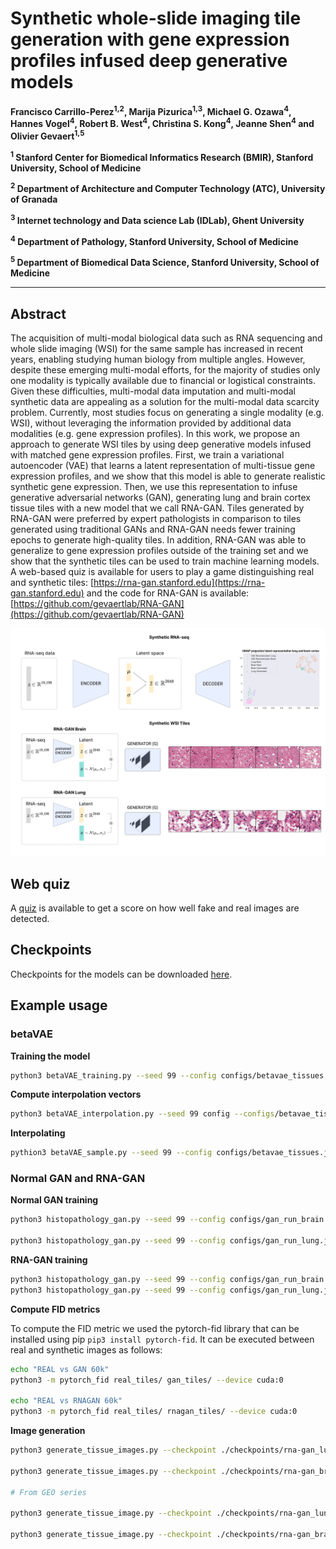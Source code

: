 # Synthetic whole-slide imaging tile generation with gene expression profiles infused deep generative models

**Francisco Carrillo-Perez<sup>1,2</sup>, Marija Pizurica<sup>1,3</sup>, Michael G. Ozawa<sup>4</sup>, Hannes Vogel<sup>4</sup>, Robert B. West<sup>4</sup>, Christina S. Kong<sup>4</sup>, Jeanne Shen<sup>4</sup> and Olivier Gevaert<sup>1,5</sup>**

**<sup>1</sup> Stanford Center for Biomedical Informatics Research (BMIR), Stanford University, School of Medicine**

**<sup>2</sup> Department of Architecture and Computer Technology (ATC), University of Granada**

**<sup>3</sup> Internet technology and Data science Lab (IDLab), Ghent University**

**<sup>4</sup> Department of Pathology, Stanford University, School of Medicine**

**<sup>5</sup> Department of Biomedical Data Science, Stanford University, School of Medicine**

---

## Abstract

The acquisition of multi-modal biological data such as RNA sequencing and whole slide imaging (WSI) for the same sample has increased in recent years, enabling studying human biology from multiple angles. However, despite these emerging multi-modal efforts, for the majority of studies only one modality is typically available due to financial or logistical constraints. Given these difficulties, multi-modal data imputation and multi-modal synthetic data are appealing as a solution for the multi-modal data scarcity problem. Currently, most studies focus on generating a single modality (e.g. WSI), without leveraging the information provided by additional data modalities (e.g. gene expression profiles). In this work, we propose an approach to generate WSI tiles by using deep generative models infused with matched gene expression profiles. First, we train a variational autoencoder (VAE) that learns a latent representation of multi-tissue gene expression profiles, and we show that this model is able to generate realistic synthetic gene expression. Then, we use this representation to infuse generative adversarial networks (GAN), generating lung and brain cortex tissue tiles with a new model that we call RNA-GAN. Tiles generated by RNA-GAN were preferred by expert pathologists in comparison to tiles generated using traditional GANs and RNA-GAN needs fewer training epochs to generate high-quality tiles. In addition, RNA-GAN was able to generalize to gene expression profiles outside of the training set and we show that the synthetic tiles can be used to train machine learning models. A web-based quiz is available for users to play a game distinguishing  real and synthetic tiles: [https://rna-gan.stanford.edu](https://rna-gan.stanford.edu) and the code for RNA-GAN is available: [https://github.com/gevaertlab/RNA-GAN](https://github.com/gevaertlab/RNA-GAN)

<img src="imgs/coverletter.png" alt="generation" width="1500"/>

## Web quiz

A [quiz](https://rna-gan.stanford.edu) is available to get a score on how well fake and real images are detected.

## Checkpoints

Checkpoints for the models can be downloaded [here](https://drive.google.com/drive/folders/1aJcH8pDpjhQ1hz39aalrqgYRh4eH4Y_8?usp=sharing).
## Example usage

### betaVAE

**Training the model**

```bash
python3 betaVAE_training.py --seed 99 --config configs/betavae_tissues.json --log 1 --parallel 0
```
**Compute interpolation vectors**

```bash
python3 betaVAE_interpolation.py --seed 99 config --configs/betavae_tissues.json --log 0 --parallel 0
```
**Interpolating**

```bash
pythion3 betaVAE_sample.py --seed 99 --config configs/betavae_tissues.json --log 0 --parallel 0
```

### Normal GAN and RNA-GAN

**Normal GAN training**

```bash
python3 histopathology_gan.py --seed 99 --config configs/gan_run_brain.json --image_dir gan_generated_images/images_gan_brain --model_dir ./checkpoints/gan_brain --num_epochs 39 --gan_type dcgan --loss_type wgan --num_patches 600

python3 histopathology_gan.py --seed 99 --config configs/gan_run_lung.json --image_dir gan_generated_images/images_gan_lung --model_dir ./checkpoints/gan_lung --num_epochs 91 --gan_type dcgan --loss_type wgan --num_patches 600
```

**RNA-GAN training**

```bash
python3 histopathology_gan.py --seed 99 --config configs/gan_run_brain.json --image_dir gan_generated_images/images_rna-gan_brain --model_dir ./checkpoints/rna-gan_brain --num_epochs 24 --gan_type dcgan --loss_type wganvae --num_patches 600
python3 histopathology_gan.py --seed 99 --config configs/gan_run_lung.json --image_dir gan_generated_images/images_rna-gan_lung --model_dir ./checkpoints/rna-gan_lung --num_epochs 11 --gan_type dcgan --loss_type wganvae --num_patches 600
```

**Compute FID metrics**

To compute the FID metric we used the pytorch-fid library that can be installed using pip ```pip3 install pytorch-fid```. It can be executed between real and synthetic images as follows:

```bash
echo "REAL vs GAN 60k"
python3 -m pytorch_fid real_tiles/ gan_tiles/ --device cuda:0

echo "REAL vs RNAGAN 60k"
python3 -m pytorch_fid real_tiles/ rnagan_tiles/ --device cuda:0
```

**Image generation**

```bash
python3 generate_tissue_images.py --checkpoint ./checkpoints/rna-gan_lung.model --checkpoint2 ./checkpoints/gan_lung.model --config configs/gan_run_lung.json --sample_size 600 --vae --vae_checkpoint checkpoints/betavae_tissues.pt --patient1 GTEX-15RJ7-0625.svs

python3 generate_tissue_images.py --checkpoint ./checkpoints/rna-gan_brain.model --checkpoint2 ./checkpoints/gan_brain.model --config configs/gan_run_brain.json --sample_size 600 --vae --vae_checkpoint checkpoints/betavae_tissues.pt --patient1 GTEX-1C6WA-3025.svs

# From GEO series

python3 generate_tissue_image.py --checkpoint ./checkpoints/rna-gan_lung.model --config configs/gan_run_brain.json --sample_size 600 --vae --vae_checkpoint checkpoints/betavae_tissues.pt --rna_data GSE120795_lung_proteincoding.csv --random_patient

python3 generate_tissue_image.py --checkpoint ./checkpoints/rna-gan_brain.model --config configs/gan_run_brain.json --sample_size 600 --vae --vae_checkpoint checkpoints/betavae_tissues.pt --rna_data GSE120795_brain_proteincoding.csv --random_patient
```

